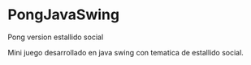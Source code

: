 # PongJavaSwing
Pong version estallido social 

Mini juego desarrollado en java swing con tematica de estallido social.
